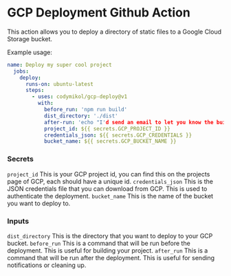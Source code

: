 # GCP Deployment Github Action

This action allows you to deploy a directory of static files to a Google Cloud Storage bucket.

Example usage:
```yaml
name: Deploy my super cool project
  jobs:
    deploy:
      runs-on: ubuntu-latest
      steps:
        - uses: codymikol/gcp-deploy@v1
          with:
            before_run: 'npm run build'
            dist_directory: './dist'
            after-run: 'echo "I'd send an email to let you know the build is done, but an echo will have to do ;o"'
            project_id: ${{ secrets.GCP_PROJECT_ID }}
            credentials_json: ${{ secrets.GCP_CREDENTIALS }}
            bucket_name: ${{ secrets.GCP_BUCKET_NAME }}
```

### Secrets

`project_id` This is your GCP project id, you can find this on the projects page of GCP, each should have a unique id.
`credentials_json` This is the JSON credentials file that you can download from GCP. This is used to authenticate the deployment.
`bucket_name` This is the name of the bucket you want to deploy to.

### Inputs

`dist_directory` This is the directory that you want to deploy to your GCP bucket.
`before_run` This is a command that will be run before the deployment. This is useful for building your project.
`after_run` This is a command that will be run after the deployment. This is useful for sending notifications or cleaning up.

